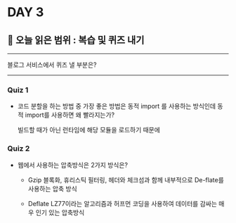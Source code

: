 # DAY 3

## 🔖 오늘 읽은 범위 : 복습 및 퀴즈 내기

---

블로그 서비스에서 퀴즈 낼 부분은?

---

### Quiz 1

- 코드 분할을 하는 방법 중 가장 좋은 방법은 동적 import 를 사용하는 방식인데 동적 import를 사용하면 왜 빨라지는가?

    빌드할 때가 아닌 런타임에 해당 모듈을 로드하기 때문에

### Quiz 2

- 웹에서 사용하는 압축방식은 2가지 방식은?
  - Gzip
    블록화, 휴리스틱 필터링, 헤더와 체크섬과 함께 내부적으로 De-flate를 사용하는 압축 방식

  - Deflate
    LZ77이라는 알고리즘과 허프먼 코딩을 사용하여 데이터를 감싸는 매우 인기 있는 압축방식